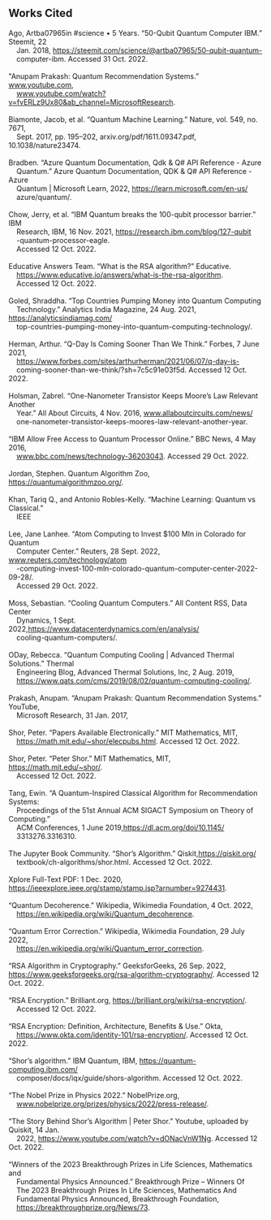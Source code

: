 ## Works Cited

Ago, Artba07965in #science • 5 Years. “50-Qubit Quantum Computer IBM.” Steemit, 22
<br>&nbsp;&nbsp;&nbsp;&nbsp;Jan. 2018, https://steemit.com/science/@artba07965/50-qubit-quantum-
<br>&nbsp;&nbsp;&nbsp;&nbsp;computer-ibm. Accessed 31 Oct. 2022.
<br><br>
"Anupam Prakash: Quantum Recommendation Systems.” www.youtube.com,
<br>&nbsp;&nbsp;&nbsp;&nbsp;www.youtube.com/watch?v=fvERLz9Ux80&ab_channel=MicrosoftResearch.
<br><br>
Biamonte, Jacob, et al. “Quantum Machine Learning.” Nature, vol. 549, no. 7671,
<br>&nbsp;&nbsp;&nbsp;&nbsp;Sept. 2017, pp. 195–202, arxiv.org/pdf/1611.09347.pdf, 10.1038/nature23474.
<br><br>
Bradben. “Azure Quantum Documentation, Qdk & Q# API Reference - Azure
<br>&nbsp;&nbsp;&nbsp;&nbsp;Quantum.” Azure Quantum Documentation, QDK & Q# API Reference - Azure
<br>&nbsp;&nbsp;&nbsp;&nbsp;Quantum | Microsoft Learn, 2022, https://learn.microsoft.com/en-us/
<br>&nbsp;&nbsp;&nbsp;&nbsp;azure/quantum/. 
<br><br>
Chow, Jerry, et al. “IBM Quantum breaks the 100-qubit processor barrier.” IBM
<br>&nbsp;&nbsp;&nbsp;&nbsp;Research, IBM, 16 Nov. 2021, https://research.ibm.com/blog/127-qubit
<br>&nbsp;&nbsp;&nbsp;&nbsp;-quantum-processor-eagle. 
<br>&nbsp;&nbsp;&nbsp;&nbsp;Accessed 12 Oct. 2022. 
<br><br>
Educative Answers Team. “What is the RSA algorithm?”  Educative.
<br>&nbsp;&nbsp;&nbsp;&nbsp;https://www.educative.io/answers/what-is-the-rsa-algorithm. 
<br>&nbsp;&nbsp;&nbsp;&nbsp;Accessed 12 Oct. 2022. 
<br><br>
Goled, Shraddha. “Top Countries Pumping Money into Quantum Computing
<br>&nbsp;&nbsp;&nbsp;&nbsp;Technology.” Analytics India Magazine, 24 Aug. 2021, https://analyticsindiamag.com/
<br>&nbsp;&nbsp;&nbsp;&nbsp;top-countries-pumping-money-into-quantum-computing-technology/. 
<br><br>
Herman, Arthur. “Q-Day Is Coming Sooner Than We Think.” Forbes, 7 June 2021,
<br>&nbsp;&nbsp;&nbsp;&nbsp;https://www.forbes.com/sites/arthurherman/2021/06/07/q-day-is-
<br>&nbsp;&nbsp;&nbsp;&nbsp;coming-sooner-than-we-think/?sh=7c5c91e03f5d. Accessed 12 Oct. 2022.
<br><br>
Holsman, Zabrel. “One-Nanometer Transistor Keeps Moore’s Law Relevant Another
<br>&nbsp;&nbsp;&nbsp;&nbsp;Year.” All About Circuits, 4 Nov. 2016, www.allaboutcircuits.com/news/
<br>&nbsp;&nbsp;&nbsp;&nbsp;one-nanometer-transistor-keeps-moores-law-relevant-another-year.
<br><br>
“IBM Allow Free Access to Quantum Processor Online.” BBC News, 4 May 2016,
<br>&nbsp;&nbsp;&nbsp;&nbsp;www.bbc.com/news/technology-36203043. Accessed 29 Oct. 2022.
<br><br>
Jordan, Stephen. Quantum Algorithm Zoo, https://quantumalgorithmzoo.org/.
<br><br>
Khan, Tariq Q., and Antonio Robles-Kelly. “Machine Learning: Quantum vs Classical.” 
<br>&nbsp;&nbsp;&nbsp;&nbsp;IEEE
<br><br>
Lee, Jane Lanhee. “Atom Computing to Invest $100 Mln in Colorado for Quantum
<br>&nbsp;&nbsp;&nbsp;&nbsp;Computer Center.” Reuters, 28 Sept. 2022, www.reuters.com/technology/atom
<br>&nbsp;&nbsp;&nbsp;&nbsp;-computing-invest-100-mln-colorado-quantum-computer-center-2022-09-28/. 
<br>&nbsp;&nbsp;&nbsp;&nbsp;Accessed 29 Oct. 2022.
<br><br>
Moss, Sebastian. “Cooling Quantum Computers.” All Content RSS, Data Center
<br>&nbsp;&nbsp;&nbsp;&nbsp;Dynamics, 1 Sept. 2022,https://www.datacenterdynamics.com/en/analysis/
<br>&nbsp;&nbsp;&nbsp;&nbsp;cooling-quantum-computers/.
<br><br>
ODay, Rebecca. “Quantum Computing Cooling | Advanced Thermal Solutions.” Thermal
<br>&nbsp;&nbsp;&nbsp;&nbsp;Engineering Blog, Advanced Thermal Solutions, Inc, 2 Aug. 2019,
<br>&nbsp;&nbsp;&nbsp;&nbsp;https://www.qats.com/cms/2019/08/02/quantum-computing-cooling/.
<br><br>
Prakash, Anupam. “Anupam Prakash: Quantum Recommendation Systems.” YouTube,
<br>&nbsp;&nbsp;&nbsp;&nbsp;Microsoft Research, 31 Jan. 2017,
<br><br>
Shor, Peter. “Papers Available Electronically.” MIT Mathematics, MIT,
<br>&nbsp;&nbsp;&nbsp;&nbsp;https://math.mit.edu/~shor/elecpubs.html. Accessed 12 Oct. 2022.
<br><br>
Shor, Peter. “Peter Shor.” MIT Mathematics, MIT, https://math.mit.edu/~shor/.
<br>&nbsp;&nbsp;&nbsp;&nbsp;Accessed 12 Oct. 2022.
<br><br>
Tang, Ewin. “A Quantum-Inspired Classical Algorithm for Recommendation Systems:
<br>&nbsp;&nbsp;&nbsp;&nbsp;Proceedings of the 51st Annual ACM SIGACT Symposium on Theory of Computing.”
<br>&nbsp;&nbsp;&nbsp;&nbsp;ACM Conferences, 1 June 2019,https://dl.acm.org/doi/10.1145/
<br>&nbsp;&nbsp;&nbsp;&nbsp;3313276.3316310. 
<br><br>
The Jupyter Book Community. “Shor’s Algorithm.” Qiskit,https://qiskit.org/
<br>&nbsp;&nbsp;&nbsp;&nbsp;textbook/ch-algorithms/shor.html. Accessed 12 Oct. 2022.
<br><br>
Xplore Full-Text PDF: 1 Dec. 2020, https://ieeexplore.ieee.org/stamp/stamp.jsp?arnumber=9274431. ‌
<br><br>
“Quantum Decoherence.” Wikipedia, Wikimedia Foundation, 4 Oct. 2022,
<br>&nbsp;&nbsp;&nbsp;&nbsp;https://en.wikipedia.org/wiki/Quantum_decoherence.
<br><br>
“Quantum Error Correction.” Wikipedia, Wikimedia Foundation, 29 July 2022,
<br>&nbsp;&nbsp;&nbsp;&nbsp;https://en.wikipedia.org/wiki/Quantum_error_correction.
<br><br>
“RSA Algorithm in Cryptography.” GeeksforGeeks, 26 Sep. 2022, https://www.geeksforgeeks.org/rsa-algorithm-cryptography/. Accessed 12 Oct. 2022.
<br><br>
“RSA Encryption.” Brilliant.org, https://brilliant.org/wiki/rsa-encryption/. 
<br>&nbsp;&nbsp;&nbsp;&nbsp;Accessed 12 Oct. 2022.
<br><br>
“RSA Encryption: Definition, Architecture, Benefits & Use.” Okta,
<br>&nbsp;&nbsp;&nbsp;&nbsp;https://www.okta.com/identity-101/rsa-encryption/. Accessed 12 Oct. 2022.
<br><br>
“Shor’s algorithm.” IBM Quantum, IBM, https://quantum-computing.ibm.com/
<br>&nbsp;&nbsp;&nbsp;&nbsp;composer/docs/iqx/guide/shors-algorithm. Accessed 12 Oct. 2022.
<br><br>
“The Nobel Prize in Physics 2022.” NobelPrize.org,
<br>&nbsp;&nbsp;&nbsp;&nbsp;www.nobelprize.org/prizes/physics/2022/press-release/.
<br><br>
“The Story Behind Shor’s Algorithm | Peter Shor.” Youtube, uploaded by Quiskit, 14 Jan.
<br>&nbsp;&nbsp;&nbsp;&nbsp;2022, https://www.youtube.com/watch?v=dONacVnW1Ng. Accessed 12 Oct. 2022.
<br><br>
“Winners of the 2023 Breakthrough Prizes in Life Sciences, Mathematics and
<br>&nbsp;&nbsp;&nbsp;&nbsp;Fundamental Physics Announced.” Breakthrough Prize – Winners Of 
<br>&nbsp;&nbsp;&nbsp;&nbsp;The 2023 Breakthrough Prizes In Life Sciences, Mathematics And 
<br>&nbsp;&nbsp;&nbsp;&nbsp;Fundamental Physics Announced, Breakthrough
Foundation, 
<br>&nbsp;&nbsp;&nbsp;&nbsp;https://breakthroughprize.org/News/73. 
